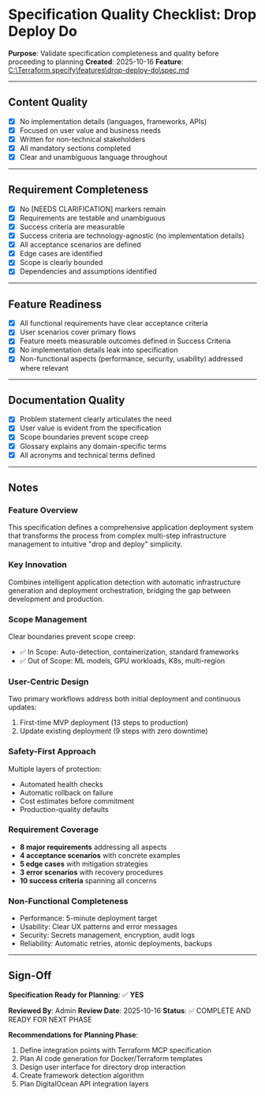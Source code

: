 # Specification Quality Checklist: Drop Deploy Do

**Purpose**: Validate specification completeness and quality before proceeding to planning
**Created**: 2025-10-16
**Feature**: [C:\Terraform\.specify\features\drop-deploy-do\spec.md](C:\Terraform\.specify\features\drop-deploy-do\spec.md)

---

## Content Quality

- [x] No implementation details (languages, frameworks, APIs)
- [x] Focused on user value and business needs
- [x] Written for non-technical stakeholders
- [x] All mandatory sections completed
- [x] Clear and unambiguous language throughout

---

## Requirement Completeness

- [x] No [NEEDS CLARIFICATION] markers remain
- [x] Requirements are testable and unambiguous
- [x] Success criteria are measurable
- [x] Success criteria are technology-agnostic (no implementation details)
- [x] All acceptance scenarios are defined
- [x] Edge cases are identified
- [x] Scope is clearly bounded
- [x] Dependencies and assumptions identified

---

## Feature Readiness

- [x] All functional requirements have clear acceptance criteria
- [x] User scenarios cover primary flows
- [x] Feature meets measurable outcomes defined in Success Criteria
- [x] No implementation details leak into specification
- [x] Non-functional aspects (performance, security, usability) addressed where relevant

---

## Documentation Quality

- [x] Problem statement clearly articulates the need
- [x] User value is evident from the specification
- [x] Scope boundaries prevent scope creep
- [x] Glossary explains any domain-specific terms
- [x] All acronyms and technical terms defined

---

## Notes

### Feature Overview

This specification defines a comprehensive application deployment system that transforms the process from complex multi-step infrastructure management to intuitive "drop and deploy" simplicity.

### Key Innovation

Combines intelligent application detection with automatic infrastructure generation and deployment orchestration, bridging the gap between development and production.

### Scope Management

Clear boundaries prevent scope creep:
- ✅ In Scope: Auto-detection, containerization, standard frameworks
- ✅ Out of Scope: ML models, GPU workloads, K8s, multi-region

### User-Centric Design

Two primary workflows address both initial deployment and continuous updates:
1. First-time MVP deployment (13 steps to production)
2. Update existing deployment (9 steps with zero downtime)

### Safety-First Approach

Multiple layers of protection:
- Automated health checks
- Automatic rollback on failure
- Cost estimates before commitment
- Production-quality defaults

### Requirement Coverage

- **8 major requirements** addressing all aspects
- **4 acceptance scenarios** with concrete examples
- **5 edge cases** with mitigation strategies
- **3 error scenarios** with recovery procedures
- **10 success criteria** spanning all concerns

### Non-Functional Completeness

- Performance: 5-minute deployment target
- Usability: Clear UX patterns and error messages
- Security: Secrets management, encryption, audit logs
- Reliability: Automatic retries, atomic deployments, backups

---

## Sign-Off

**Specification Ready for Planning**: ✅ **YES**

**Reviewed By**: Admin
**Review Date**: 2025-10-16
**Status**: ✅ COMPLETE AND READY FOR NEXT PHASE

**Recommendations for Planning Phase**:
1. Define integration points with Terraform MCP specification
2. Plan AI code generation for Docker/Terraform templates
3. Design user interface for directory drop interaction
4. Create framework detection algorithm
5. Plan DigitalOcean API integration layers


